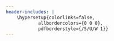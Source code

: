 ```yaml
---
header-includes: |
	\hypersetup{colorlinks=false,
            allbordercolors={0 0 0},
            pdfborderstyle={/S/U/W 1}}
---
```

